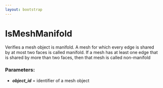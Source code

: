 ```yaml
---
layout: bootstrap
---
```


# IsMeshManifold

Verifies a mesh object is manifold. A mesh for which every edge is shared
        by at most two faces is called manifold. If a mesh has at least one edge
        that is shared by more than two faces, then that mesh is called non-manifold
        

### Parameters:

- ***object_id*** = identifier of a mesh object
        



